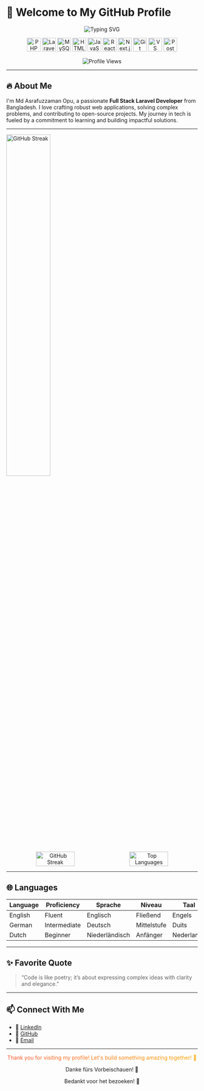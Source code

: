 # 👋 Welcome to My GitHub Profile

<p align="center">
  <img src="https://readme-typing-svg.demolab.com?font=Fira+Code&duration=3000&pause=500&color=F97316&center=true&vCenter=true&width=435&lines=Full+Stack+Laravel+Developer;Passionate+Problem+Solver;Open+Source+Contributor;Always+Learning+%F0%9F%92%BB" alt="Typing SVG" />
</p>

<p align="center">
  <img src="https://img.shields.io/badge/PHP-777BB4?style=flat-square&logo=php&logoColor=white" alt="PHP" height="36" />
  <img src="https://img.shields.io/badge/Laravel-FF2D20?style=flat-square&logo=laravel&logoColor=white" alt="Laravel" height="36" />
  <img src="https://img.shields.io/badge/MySQL-4479A1?style=flat-square&logo=mysql&logoColor=white" alt="MySQL" height="36" />
  <img src="https://img.shields.io/badge/HTML5-E34F26?style=flat-square&logo=html5&logoColor=white" alt="HTML5" height="36" />
  <img src="https://img.shields.io/badge/JavaScript-F7DF1E?style=flat-square&logo=javascript&logoColor=black" alt="JavaScript" height="36" />
  <img src="https://img.shields.io/badge/React-61DAFB?style=flat-square&logo=react&logoColor=black" alt="React" height="36" />
  <img src="https://img.shields.io/badge/Next.js-000000?style=flat-square&logo=next.js&logoColor=white" alt="Next.js" height="36" />
  <img src="https://img.shields.io/badge/Git-F05032?style=flat-square&logo=git&logoColor=white" alt="Git" height="36" />
  <img src="https://img.shields.io/badge/VS_Code-007ACC?style=flat-square&logo=visual-studio-code&logoColor=white" alt="VS Code" height="36" />
  <img src="https://img.shields.io/badge/Postman-FF6C37?style=flat-square&logo=postman&logoColor=white" alt="Postman" height="36" />
</p>
<p align="center">
  <img src="https://komarev.com/ghpvc/?username=asraf705&label=Profile+Views&color=0e75b6&style=flat" alt="Profile Views" />
</p>

---

## 🔥 About Me

I'm Md Asrafuzzaman Opu, a passionate **Full Stack Laravel Developer** from Bangladesh. I love crafting robust web applications, solving complex problems, and contributing to open-source projects. My journey in tech is fueled by a commitment to learning and building impactful solutions.

---
<p>
  <img src="https://github-readme-streak-stats.demolab.com?user=asraf705&theme=tokyonight&hide_border=false&date_format=j%20M%5B%20Y%5D" width="48%" alt="GitHub Streak"/>
</p>
<div align="center" style="display: flex; justify-content: center; flex-wrap: wrap; gap: 20px;">
  <img src="https://github-readme-streak-stats.herokuapp.com?user=asraf705&theme=github-dark-blue&hide_border=true&background=0D1117" width="45%" alt="GitHub Streak" />
  
  <img src="https://github-readme-stats.vercel.app/api/top-langs/?username=asraf705&layout=compact&theme=radical&title_color=F7B801&text_color=F2F2F2&bg_color=000000" width="45%" alt="Top Languages" />
</div>


---

## 🌐 Languages

| Language | Proficiency         | Sprache         | Niveau           | Taal           | Niveau        |
|----------|---------------------|-----------------|------------------|----------------|---------------|
| English  | Fluent              | Englisch        | Fließend         | Engels         | Vloeiend      |
| German   | Intermediate        | Deutsch         | Mittelstufe      | Duits          | Gemiddeld     |
| Dutch    | Beginner            | Niederländisch  | Anfänger         | Nederlands     | Beginneling   |

---

## ✨ Favorite Quote
> “Code is like poetry; it’s about expressing complex ideas with clarity and elegance.”

---

## 📫 Connect With Me

- 🔗 [LinkedIn](https://linkedin.com/in/asraf705)
- 🐙 [GitHub](https://github.com/asraf705)
- 📧 [Email](mailto:asraf@example.com)

---

<p align="center">
  <span style="background: linear-gradient(90deg, #FF5733, #FFA500); -webkit-background-clip: text; -webkit-text-fill-color: transparent;">
    Thank you for visiting my profile! Let's build something amazing together! 🚀
  </span>
</p>
<p align="center">Danke fürs Vorbeischauen! 🙌</p>
<p align="center">Bedankt voor het bezoeken! 🙏</p>
